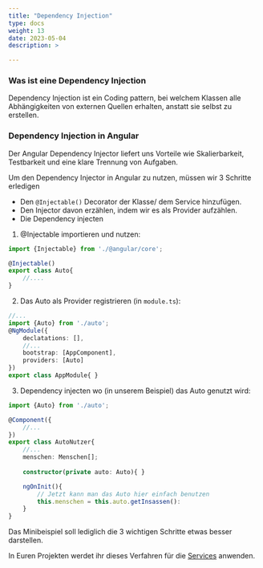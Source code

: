 ```yaml
---
title: "Dependency Injection"
type: docs
weight: 13
date: 2023-05-04
description: >

---
```


### Was ist eine Dependency Injection
Dependency Injection ist ein Coding pattern, bei welchem Klassen alle Abhängigkeiten von externen Quellen erhalten, anstatt sie selbst zu erstellen.

### Dependency Injection in Angular
Der Angular Dependency Injector liefert uns Vorteile wie Skalierbarkeit, Testbarkeit und eine klare Trennung von Aufgaben.

Um den Dependency Injector in Angular zu nutzen, müssen wir 3 Schritte erledigen

* Den `@Injectable()` Decorator der Klasse/ dem Service hinzufügen.
* Den Injector davon erzählen, indem wir es als Provider aufzählen.
* Die Dependency injecten

1. @Injectable importieren und nutzen:
  ```typescript
  import {Injectable} from './@angular/core';

  @Injectable()
  export class Auto{
      //....
  }
  ```
2. Das Auto als Provider registrieren (in `module.ts`):
```typescript
//...
import {Auto} from './auto';
@NgModule({
    declatations: [],
    //...
    bootstrap: [AppComponent],
    providers: [Auto]
})
export class AppModule{ }
```
3. Dependency injecten wo (in unserem Beispiel) das Auto genutzt wird:
```typescript
import {Auto} from './auto';

@Component({
    //...
})
export class AutoNutzer{
    //...
    menschen: Menschen[];
    
    constructor(private auto: Auto){ }

    ngOnInit(){
        // Jetzt kann man das Auto hier einfach benutzen
        this.menschen = this.auto.getInsassen():
    }
}
```
Das Minibeispiel soll lediglich die 3 wichtigen Schritte etwas besser darstellen.

In Euren Projekten werdet ihr dieses Verfahren für die [Services](/03_6_ts_services) anwenden.

